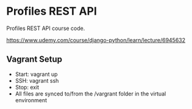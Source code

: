 # Profiles REST API

Profiles REST API course code.

https://www.udemy.com/course/django-python/learn/lecture/6945632


## Vagrant Setup
- Start: vagrant up
- SSH: vagrant ssh
- Stop: exit
- All files are synced to/from the /vargrant folder in the virtual environment